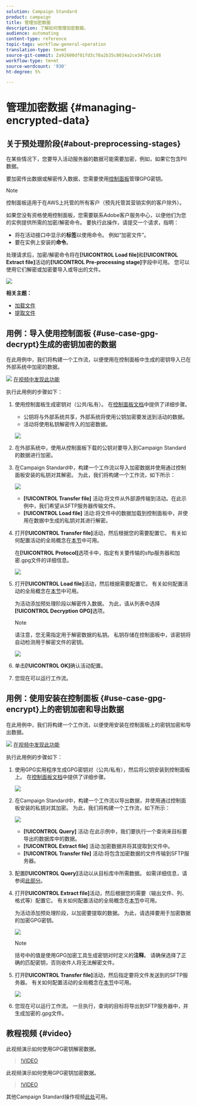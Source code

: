 ```yaml
---
solution: Campaign Standard
product: campaign
title: 管理加密数据
description: 了解如何管理加密数据。
audience: automating
content-type: reference
topic-tags: workflow-general-operation
translation-type: tm+mt
source-git-commit: 2a92600df01fd3c78a2b35c8034a2ce347e5c1d8
workflow-type: tm+mt
source-wordcount: '930'
ht-degree: 5%

---
```



# 管理加密数据 {#managing-encrypted-data}

## 关于预处理阶段{#about-preprocessing-stages}

在某些情况下，您要导入活动服务器的数据可能需要加密，例如，如果它包含PII数据。

要加密传出数据或解密传入数据，您需要使用[控制面板](https://docs.adobe.com/content/help/zh-Hans/control-panel/using/instances-settings/gpg-keys-management.html)管理GPG密钥。

>[!NOTE]
>
>控制面板适用于在AWS上托管的所有客户（预先托管其营销实例的客户除外）。

如果您没有资格使用控制面板，您需要联系Adobe客户服务中心，以便他们为您的实例提供所需的加密/解密命令。 要执行此操作，请提交一个请求，指明：

* 将在活动接口中显示的&#x200B;**标签**&#x200B;以使用命令。 例如“加密文件”。
* 要在实例上安装的&#x200B;**命令**。

处理请求后，加密/解密命令将在&#x200B;**[!UICONTROL Load file]**&#x200B;和&#x200B;**[!UICONTROL Extract file]**&#x200B;活动的&#x200B;**[!UICONTROL Pre-processing stage]**&#x200B;字段中可用。 您可以使用它们解密或加密要导入或导出的文件。

![](assets/preprocessing-encryption.png)

**相关主题：**

* [加载文件](../../automating/using/load-file.md)
* [提取文件](../../automating/using/extract-file.md)

## 用例：导入使用控制面板 {#use-case-gpg-decrypt}生成的密钥加密的数据

在此用例中，我们将构建一个工作流，以便使用在控制面板中生成的密钥导入已在外部系统中加密的数据。

![](assets/do-not-localize/how-to-video.png) [在视频中发现此功能](#video)

执行此用例的步骤如下：

1. 使用控制面板生成密钥对（公共/私有）。 在[控制面板文档](https://docs.adobe.com/content/help/en/control-panel/using/instances-settings/gpg-keys-management.html#decrypting-data)中提供了详细步骤。

   * 公钥将与外部系统共享，外部系统将使用公钥加密要发送到活动的数据。
   * 活动将使用私钥解密传入的加密数据。

   ![](assets/gpg_generate.png)

1. 在外部系统中，使用从控制面板下载的公钥对要导入到Campaign Standard的数据进行加密。

1. 在Campaign Standard中，构建一个工作流以导入加密数据并使用通过控制面板安装的私钥对其解密。 为此，我们将构建一个工作流，如下所示：

   ![](assets/gpg_workflow.png)

   * **[!UICONTROL Transfer file]** 活动:将文件从外部源传输到活动。在此示例中，我们希望从SFTP服务器传输文件。
   * **[!UICONTROL Load file]** 活动:将文件中的数据加载到控制面板中，并使用在数据中生成的私钥对其进行解密。

1. 打开&#x200B;**[!UICONTROL Transfer file]**&#x200B;活动，然后根据您的需要配置它。 有关如何配置活动的全局概念在[本节](../../automating/using/load-file.md)中可用。

   在&#x200B;**[!UICONTROL Protocol]**&#x200B;选项卡中，指定有关要传输的sftp服务器和加密.gpg文件的详细信息。

   ![](assets/gpg_transfer.png)

1. 打开&#x200B;**[!UICONTROL Load file]**&#x200B;活动，然后根据需要配置它。 有关如何配置活动的全局概念在[本节](../../automating/using/load-file.md)中可用。

   为活动添加预处理阶段以解密传入数据。 为此，请从列表中选择&#x200B;**[!UICONTROL Decryption GPG]**&#x200B;选项。

   >[!NOTE]
   >
   >请注意，您无需指定用于解密数据的私钥。 私钥存储在控制面板中，该密钥将自动检测用于解密文件的密钥。

   ![](assets/gpg_load.png)

1. 单击&#x200B;**[!UICONTROL OK]**&#x200B;确认活动配置。

1. 您现在可以运行工作流。

## 用例：使用安装在控制面板 {#use-case-gpg-encrypt}上的密钥加密和导出数据

在此用例中，我们将构建一个工作流，以便使用安装在控制面板上的密钥加密和导出数据。

![](assets/do-not-localize/how-to-video.png) [在视频中发现此功能](#video)

执行此用例的步骤如下：

1. 使用GPG实用程序生成GPG密钥对（公共/私有），然后将公钥安装到控制面板上。 在[控制面板文档](https://docs.adobe.com/content/help/en/control-panel/using/instances-settings/gpg-keys-management.html#encrypting-data)中提供了详细步骤。

   ![](assets/gpg_install.png)

1. 在Campaign Standard中，构建一个工作流以导出数据，并使用通过控制面板安装的私钥对其加密。 为此，我们将构建一个工作流，如下所示：

   ![](assets/gpg-workflow-export.png)

   * **[!UICONTROL Query]** 活动:在此示例中，我们要执行一个查询来目标要导出的数据库中的数据。
   * **[!UICONTROL Extract file]** 活动:加密数据并将其提取到文件中。
   * **[!UICONTROL Transfer file]** 活动:将包含加密数据的文件传输到SFTP服务器。

1. 配置&#x200B;**[!UICONTROL Query]**&#x200B;活动以从目标库中所需数据。 如需详细信息，请参阅[此部分](../../automating/using/query.md)。

1. 打开&#x200B;**[!UICONTROL Extract file]**&#x200B;活动，然后根据您的需要（输出文件、列、格式等）配置它。 有关如何配置活动的全局概念在[本节](../../automating/using/extract-file.md)中可用。

   为活动添加预处理阶段，以加密要提取的数据。 为此，请选择要用于加密数据的加密GPG密钥。

   ![](assets/gpg-extract-stage.png)

   >[!NOTE]
   >
   >括号中的值是使用GPG加密工具生成密钥对时定义的&#x200B;**注释**。 请确保选择了正确的匹配密钥，否则收件人将无法解密文件。

1. 打开&#x200B;**[!UICONTROL Transfer file]**&#x200B;活动，然后指定要将文件发送到的SFTP服务器。 有关如何配置活动的全局概念在[本节](../../automating/using/transfer-file.md)中可用。

   ![](assets/gpg-transfer-encrypt.png)

1. 您现在可以运行工作流。 一旦执行，查询的目标将导出到SFTP服务器中，并生成加密的.gpg文件。

## 教程视频 {#video}

此视频演示如何使用GPG密钥解密数据。

>[!VIDEO](https://video.tv.adobe.com/v/35753?quality=12)

此视频演示如何使用GPG密钥加密数据。

>[!VIDEO](https://video.tv.adobe.com/v/36380?quality=12)

其他Campaign Standard操作视频[此处](https://experienceleague.adobe.com/docs/campaign-standard-learn/tutorials/overview.html?lang=zh-Hans)可用。
